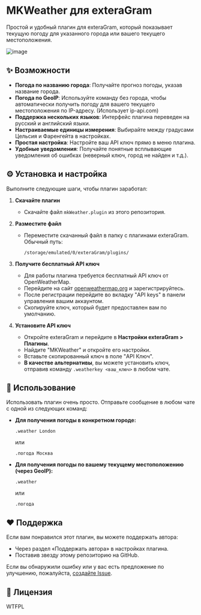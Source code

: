 # MKWeather для exteraGram

Простой и удобный плагин для exteraGram, который показывает текущую погоду для указанного города или вашего текущего местоположения.

![image](https://github.com/user-attachments/assets/111b3212-b6fb-4d72-a5af-64d9ed50d01f)


## ✨ Возможности

-   **Погода по названию города**: Получайте прогноз погоды, указав название города.
-   **Погода по GeoIP**: Используйте команду без города, чтобы автоматически получить погоду для вашего текущего местоположения по IP-адресу. (Использует ip-api.com)
-   **Поддержка нескольких языков**: Интерфейс плагина переведен на русский и английский языки.
-   **Настраиваемые единицы измерения**: Выбирайте между градусами Цельсия и Фаренгейта в настройках.
-   **Простая настройка**: Настройте ваш API ключ прямо в меню плагина.
-   **Удобные уведомления**: Получайте понятные всплывающие уведомления об ошибках (неверный ключ, город не найден и т.д.).

## ⚙️ Установка и настройка

Выполните следующие шаги, чтобы плагин заработал:

1.  **Скачайте плагин**
    - Скачайте файл `mkWeather.plugin` из этого репозитория.

2.  **Разместите файл**
    - Переместите скачанный файл в папку с плагинами exteraGram. Обычный путь:
      ```
      /storage/emulated/0/exteraGram/plugins/
      ```

3.  **Получите бесплатный API ключ**
    - Для работы плагина требуется бесплатный API ключ от OpenWeatherMap.
    - Перейдите на сайт [openweathermap.org](https://openweathermap.org/) и зарегистрируйтесь.
    - После регистрации перейдите во вкладку "API keys" в панели управления вашим аккаунтом.
    - Скопируйте ключ, который будет предоставлен вам по умолчанию.

4.  **Установите API ключ**
    - Откройте exteraGram и перейдите в **Настройки exteraGram > Плагины**.
    - Найдите "MKWeather" и откройте его настройки.
    - Вставьте скопированный ключ в поле "API Ключ".
    - **В качестве альтернативы**, вы можете установить ключ, отправив команду `.weatherkey <ваш_ключ>` в любом чате.

## 🚀 Использование

Использовать плагин очень просто. Отправьте сообщение в любом чате с одной из следующих команд:

-   **Для получения погоды в конкретном городе:**
    ```
    .weather London
    ```
    или
    ```
    .погода Москва
    ```

-   **Для получения погоды по вашему текущему местоположению (через GeoIP):**
    ```
    .weather
    ```
    или
    ```
    .погода
    ```

## ❤️ Поддержка

Если вам понравился этот плагин, вы можете поддержать автора:
-   Через раздел «Поддержать автора» в настройках плагина.
-   Поставив звезду этому репозиторию на GitHub.

Если вы обнаружили ошибку или у вас есть предложение по улучшению, пожалуйста, [создайте Issue](https://github.com/MKultra6969/MK_ExteraWeather/issues).

## 📄 Лицензия
WTFPL

